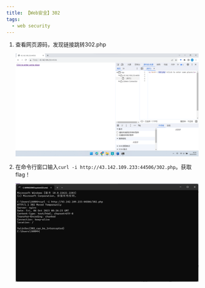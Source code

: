 ```yaml
---
title: 【Web安全】302
tags:
  - web security
---
```


1. 查看网页源码，发现链接跳转302.php

   ![](/img/posts/zh/2023-10-06/00201.png)


2. 在命令行窗口输入`curl -i http://43.142.109.233:44506/302.php`。获取flag！

   ![](/img/posts/zh/2023-10-06/00202.png)